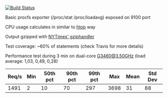 [![Build Status](https://travis-ci.org/olka/procfs-exporter.svg?branch=master)](https://travis-ci.org/olka/procfs-exporter)

Basic procfs exporter (/proc/stat /proc/loadavg) exposed on 9100 port

CPU usage calculates in similar to [htop](https://github.com/hishamhm/htop) way 

Output gzipped with [NYTimes' gziphandler](https://github.com/NYTimes/gziphandler)

Test coverage: ~60% of statements (check Travis for more details)

Performance test during 3 min on dual-core G3460@3.50GHz (load average: 1,03, 0,49, 0,28) 

|  Req/s |	Min |	50th pct |	90th pct |	99th pct |	Max  |	Mean |	Std Dev |
|--------|------|------------|-----------|-----------|-------|-------|----------|
|   1491 | 	2 	|      10 	 |      70 	 |     297 	 | 	3698 |	 31  |	 88     |
